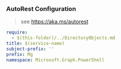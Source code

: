 ### AutoRest Configuration

> see https://aka.ms/autorest

``` yaml
require:
  - $(this-folder)/../DirectoryObjects.md
title: $(service-name)
subject-prefix: ''
prefix: Mg
namespace: Microsoft.Graph.PowerShell
```
